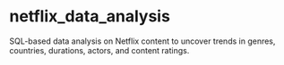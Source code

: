 # netflix_data_analysis
SQL-based data analysis on Netflix content to uncover trends in genres, countries, durations, actors, and content ratings.
